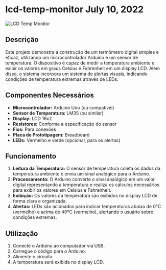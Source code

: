 # lcd-temp-monitor   July 10, 2022

![LCD Temp Monitor](docs/Termômetro-digital_Sensor-Temperatura.png)

## Descrição
Este projeto demonstra a construção de um termômetro digital simples e eficaz, utilizando um microcontrolador Arduino e um sensor de temperatura. O dispositivo é capaz de medir a temperatura ambiente e exibir os valores em graus Celsius e Fahrenheit em um display LCD. Além disso, o sistema incorpora um sistema de alertas visuais, indicando condições de temperatura extremas através de LEDs.

## Componentes Necessários
* **Microcontrolador:** Arduino Uno (ou compatível)
* **Sensor de Temperatura:** LM35 (ou similar)
* **Display:** LCD 16x2
* **Resistores:** Conforme a especificação do sensor
* **Fios:** Para conexões
* **Placa de Prototipagem:** Breadboard
* **LEDs:** Vermelho e verde (opcional, para os alertas)

## Funcionamento
1. **Leitura da Temperatura:** O sensor de temperatura coleta os dados da temperatura ambiente e envia um sinal analógico para o Arduino.
2. **Processamento:** O Arduino converte o sinal analógico em um valor digital representando a temperatura e realiza os cálculos necessários para exibir os valores em Celsius e Fahrenheit.
3. **Exibição:** Os valores da temperatura são exibidos no display LCD de forma clara e organizada.
4. **Alertas:** LEDs são acionados para indicar temperaturas abaixo de 0°C (vermelho) e acima de 40°C (vermelho), alertando o usuário sobre condições extremas.



## Utilização
1. Conecte o Arduino ao computador via USB.
2. Carregue o código para o Arduino.
3. Alimente o circuito.
4. A temperatura será exibida no display LCD.
